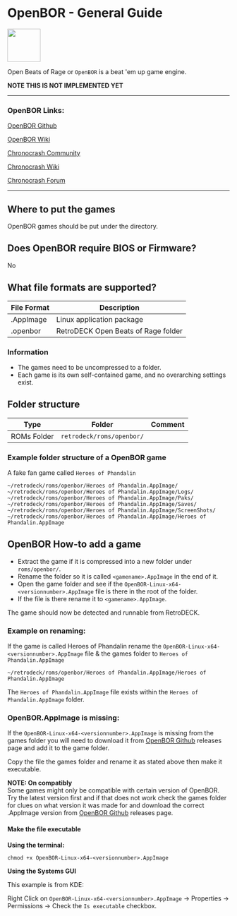 # OpenBOR - General Guide

<img src="../../../wiki_images/logos//openbor-logo.svg" width="75">

Open Beats of Rage or `OpenBOR` is a beat 'em up game engine.

**NOTE THIS IS NOT IMPLEMENTED YET**

---

### OpenBOR Links:

[OpenBOR Github](https://github.com/DCurrent/openbor)

[OpenBOR Wiki](https://github.com/DCurrent/openbor/wiki)

[Chronocrash Community](https://www.chronocrash.com/)

[Chronocrash Wiki](https://chronocrash.com/obor/wiki/)

[Chronocrash Forum](https://www.chronocrash.com/forum/)

---

## Where to put the games

OpenBOR games should be put under the  directory.

## Does OpenBOR require BIOS or Firmware?
No

## What file formats are supported?

| File Format | Description |
|-------------|-------------|
| .AppImage   | Linux application package |
| .openbor    | RetroDECK Open Beats of Rage folder |

### Information

- The games need to be uncompressed to a folder.
- Each game is its own self-contained game, and no overarching settings exist.

## Folder structure

| Type    | Folder                 |          Comment     | 
|  :---:  | :---:                  |             :---:     |
| ROMs Folder |`retrodeck/roms/openbor/` |                               |  


### Example folder structure of a OpenBOR game

A fake fan game called `Heroes of Phandalin`

```
~/retrodeck/roms/openbor/Heroes of Phandalin.AppImage/
~/retrodeck/roms/openbor/Heroes of Phandalin.AppImage/Logs/
~/retrodeck/roms/openbor/Heroes of Phandalin.AppImage/Paks/
~/retrodeck/roms/openbor/Heroes of Phandalin.AppImage/Saves/
~/retrodeck/roms/openbor/Heroes of Phandalin.AppImage/ScreenShots/
~/retrodeck/roms/openbor/Heroes of Phandalin.AppImage/Heroes of Phandalin.AppImage
```

## OpenBOR How-to add a game

- Extract the game if it is compressed into a new folder under `roms/openbor/`.
- Rename the folder so it is called `<gamename>.AppImage` in the end of it.
- Open the game folder and see if the `OpenBOR-Linux-x64-<versionnumber>.AppImage` file is there in the root of the folder.
- If the file is there rename it to `<gamename>.AppImage`.

The game should now be detected and runnable from RetroDECK.

### Example on renaming:

If the game is called Heroes of Phandalin rename the `OpenBOR-Linux-x64-<versionnumber>.AppImage` file & the games folder to `Heroes of Phandalin.AppImage`

```
~/retrodeck/roms/openbor/Heroes of Phandalin.AppImage/Heroes of Phandalin.AppImage
```

The `Heroes of Phandalin.AppImage` file exists within the `Heroes of Phandalin.AppImage` folder.

### OpenBOR.AppImage is missing:

If the `OpenBOR-Linux-x64-<versionnumber>.AppImage` is missing from the games folder you will need to download it from [OpenBOR Github](https://github.com/DCurrent/openbor) releases page and add it to the game folder.

Copy the file the games folder and rename it as stated above then make it executable.

**NOTE: On compatibly** <br>
Some games might only be compatible with certain version of OpenBOR. Try the latest version first and if that does not work check the games folder for clues on what version it was made for and download the correct .AppImage version from [OpenBOR Github](https://github.com/DCurrent/openbor) releases page.

#### Make the file executable

**Using the terminal:**

```
chmod +x OpenBOR-Linux-x64-<versionnumber>.AppImage
```

**Using the Systems GUI**

This example is from KDE:

Right Click on `OpenBOR-Linux-x64-<versionnumber>.AppImage` -> Properties -> Permissions -> Check the `Is executable` checkbox.
